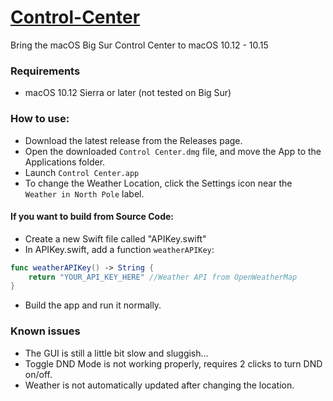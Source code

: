# [Control-Center](https://github.com/Minh-Ton/Control-Center)

Bring the macOS Big Sur Control Center to macOS 10.12 - 10.15

### Requirements
- macOS 10.12 Sierra or later (not tested on Big Sur)

### How to use: 

- Download the latest release from the Releases page.
- Open the downloaded ```Control Center.dmg``` file, and move the App to the Applications folder.
- Launch ```Control Center.app```
- To change the Weather Location, click the Settings icon near the ```Weather in North Pole``` label.

#### If you want to build from Source Code: 
- Create a new Swift file called "APIKey.swift"
- In APIKey.swift, add a function ```weatherAPIKey```: 
```swift
func weatherAPIKey() -> String {
    return "YOUR_API_KEY_HERE" //Weather API from OpenWeatherMap
}
```
- Build the app and run it normally.

### Known issues
- The GUI is still a little bit slow and sluggish...
- Toggle DND Mode is not working properly, requires 2 clicks to turn DND on/off.
- Weather is not automatically updated after changing the location.
